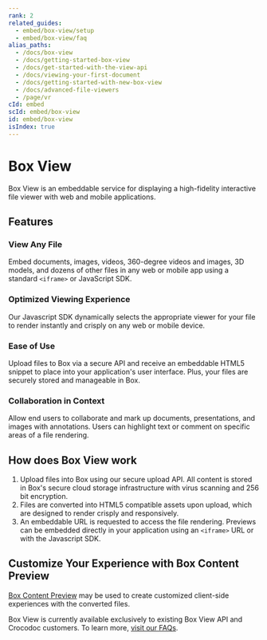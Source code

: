 ```yaml
---
rank: 2
related_guides:
  - embed/box-view/setup
  - embed/box-view/faq
alias_paths:
  - /docs/box-view
  - /docs/getting-started-box-view
  - /docs/get-started-with-the-view-api
  - /docs/viewing-your-first-document
  - /docs/getting-started-with-new-box-view
  - /docs/advanced-file-viewers
  - /page/vr
cId: embed
scId: embed/box-view
id: embed/box-view
isIndex: true
---
```

# Box View

Box View is an embeddable service for displaying a high-fidelity interactive file viewer with web and mobile applications.

## Features

### View Any File

Embed documents, images, videos, 360-degree videos and images, 3D models, and dozens of other files in any web or mobile app using a standard `<iframe>` or JavaScript SDK.

### Optimized Viewing Experience

Our Javascript SDK dynamically selects the appropriate viewer for your file to render instantly and crisply on any web or mobile device.

### Ease of Use

Upload files to Box via a secure API and receive an embeddable HTML5 snippet to place into your application's user interface. Plus, your files are securely stored and manageable in Box.

### Collaboration in Context

Allow end users to collaborate and mark up documents, presentations, and images with annotations. Users can highlight text or comment on specific areas of a file rendering.

## How does Box View work

1. Upload files into Box using our secure upload API. All content is stored in Box's secure cloud storage infrastructure with virus scanning and 256 bit encryption.
2. Files are converted into HTML5 compatible assets upon upload, which are designed to render crisply and responsively.
3. An embeddable URL is requested to access the file rendering. Previews can be embedded directly in your application using an `<iframe>` URL or with the Javascript SDK.

## Customize Your Experience with Box Content Preview

[Box Content Preview](guide://embed/ui-elements/preview) may be used to create customized client-side experiences with the converted files.

Box View is currently available exclusively to existing Box View API and Crocodoc customers. To learn more, [visit our FAQs](guide://embed/box-view/faq).

